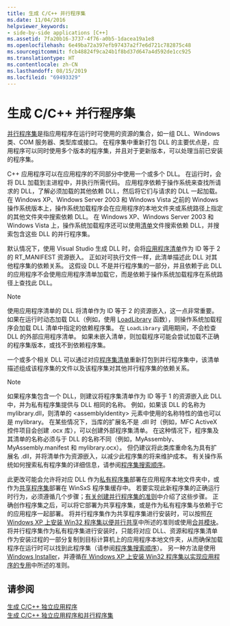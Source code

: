 ```yaml
---
title: 生成 C/C++ 并行程序集
ms.date: 11/04/2016
helpviewer_keywords:
- side-by-side applications [C++]
ms.assetid: 7fa20b16-3737-4f76-a0b5-1dacea19a1e8
ms.openlocfilehash: 6e49ba72a397efb97437a2f7e6d721c782875c48
ms.sourcegitcommit: fcb48824f9ca24b1f8bd37d647a4d592de1cc925
ms.translationtype: HT
ms.contentlocale: zh-CN
ms.lasthandoff: 08/15/2019
ms.locfileid: "69493329"
---
```

# <a name="building-cc-side-by-side-assemblies"></a>生成 C/C++ 并行程序集

[并行程序集](/windows/win32/SbsCs/about-side-by-side-assemblies-)是指应用程序在运行时可使用的资源的集合，如一组 DLL、Windows 类、COM 服务器、类型库或接口。 在程序集中重新打包 DLL 的主要优点是，应用程序可以同时使用多个版本的程序集，并且对于更新版本，可以处理当前已安装的程序集。

C++ 应用程序可以在应用程序的不同部分中使用一个或多个 DLL。 在运行时，会将 DLL 加载到主进程中，并执行所需代码。 应用程序依赖于操作系统来查找所请求的 DLL，了解必须加载的其他依赖 DLL，然后将它们与请求的 DLL 一起加载。 在 Windows XP、Windows Server 2003 和 Windows Vista 之前的 Windows 操作系统版本上，操作系统加载程序会在应用程序的本地文件夹或系统路径上指定的其他文件夹中搜索依赖 DLL。 在 Windows XP、Windows Server 2003 和 Windows Vista 上，操作系统加载程序还可以使用[清单](/windows/win32/sbscs/manifests)文件搜索依赖 DLL，并搜索包含这些 DLL 的并行程序集。

默认情况下，使用 Visual Studio 生成 DLL 时，会将[应用程序清单](/windows/win32/SbsCs/application-manifests)作为 ID 等于 2 的 RT_MANIFEST 资源嵌入。 正如对可执行文件一样，此清单描述此 DLL 对其他程序集的依赖关系。 这假设 DLL 不是并行程序集的一部分，并且依赖于此 DLL 的应用程序不会使用应用程序清单加载它，而是依赖于操作系统加载程序在系统路径上查找此 DLL。

> [!NOTE]
> 使用应用程序清单的 DLL 将清单作为 ID 等于 2 的资源嵌入，这一点非常重要。 如果在运行时动态加载 DLL（例如，使用 [LoadLibrary](/windows/win32/api/libloaderapi/nf-libloaderapi-loadlibraryw) 函数），则操作系统加载程序会加载 DLL 清单中指定的依赖程序集。 在 `LoadLibrary` 调用期间，不会检查 DLL 的外部应用程序清单。 如果未嵌入清单，则加载程序可能会尝试加载不正确的程序集版本，或找不到依赖程序集。

一个或多个相关 DLL 可以通过对应[程序集清单](/windows/win32/SbsCs/assembly-manifests)重新打包到并行程序集中，该清单描述组成该程序集的文件以及该程序集对其他并行程序集的依赖关系。

> [!NOTE]
> 如果程序集包含一个 DLL，则建议将程序集清单作为 ID 等于 1 的资源嵌入此 DLL 中，并为私有程序集提供与 DLL 相同的名称。 例如，如果该 DLL 的名称为 mylibrary.dll，则清单的 \<assemblyIdentity> 元素中使用的名称特性的值也可以是 mylibrary。 在某些情况下，当库的扩展名不是 .dll 时（例如，MFC ActiveX 控件项目会创建 .ocx 库），可以创建外部程序集清单。 在这种情况下，程序集及其清单的名称必须与于 DLL 的名称不同（例如，MyAssembly、MyAssembly.manifest 和 mylibrary.ocx）。 但仍建议将此类库重命名为具有扩展名 .dll，并将清单作为资源嵌入，以减少此程序集的将来维护成本。 有关操作系统如何搜索私有程序集的详细信息，请参阅[程序集搜索顺序](/windows/win32/SbsCs/assembly-searching-sequence)。

此更改可能会允许将对应 DLL 作为[私有程序集](/windows/win32/Msi/private-assemblies)部署在应用程序本地文件夹中，或作为[共享程序集](/windows/win32/Msi/shared-assemblies)部署在 WinSxS 程序集缓存中。 若要实现此新程序集的正确运行时行为，必须遵循几个步骤；[有关创建并行程序集的准则](/windows/win32/SbsCs/guidelines-for-creating-side-by-side-assemblies)中介绍了这些步骤。 正确创作程序集之后，可以将它部署为共享程序集，或是作为私有程序集与依赖于它的应用程序一起部署。 将并行程序集作为共享程序集进行安装时，可以按照[在 Windows XP 上安装 Win32 程序集以便并行共享](/windows/win32/Msi/installing-win32-assemblies-for-side-by-side-sharing-on-windows-xp)中所述的准则或使用[合并模块](/windows/win32/msi/merge-modules)。 将并行程序集作为私有程序集进行安装时，只能将对应 DLL、资源和程序集清单作为安装过程的一部分复制到目标计算机上的应用程序本地文件夹，从而确保加载程序在运行时可以找到此程序集（请参阅[程序集搜索顺序](/windows/win32/SbsCs/assembly-searching-sequence)）。 另一种方法是使用 [Windows Installer](/windows/win32/Msi/windows-installer-portal)，并遵循[在 Windows XP 上安装 Win32 程序集以实现应用程序的专用](/windows/win32/Msi/installing-win32-assemblies-for-the-private-use-of-an-application-on-windows-xp)中所述的准则。

## <a name="see-also"></a>请参阅

[生成 C/C++ 独立应用程序](building-c-cpp-isolated-applications.md)<br/>
[生成 C/C++ 独立应用程序和并行程序集](building-c-cpp-isolated-applications-and-side-by-side-assemblies.md)
